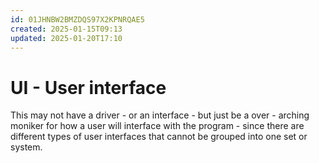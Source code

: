 ```yaml
---
id: 01JHNBW2BMZDQS97X2KPNRQAE5
created: 2025-01-15T09:13
updated: 2025-01-20T17:10
---
```

# UI - User interface
This may not have a driver - or an interface - but just be a over - arching moniker for how a user will interface with the program - since there are different types of user interfaces that cannot be grouped into one set or system.
